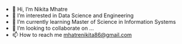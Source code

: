 - 👋 Hi, I’m Nikita Mhatre
- 👀 I’m interested in Data Science and Engineering
- 🌱 I’m currently learning Master of Science in Information Systems
- 💞️ I’m looking to collaborate on ...
- 📫 How to reach me mhatrenikita86@gmail.com

<!---
mhatrenikita86/mhatrenikita86 is a ✨ special ✨ repository because its `README.md` (this file) appears on your GitHub profile.
You can click the Preview link to take a look at your changes.
--->
